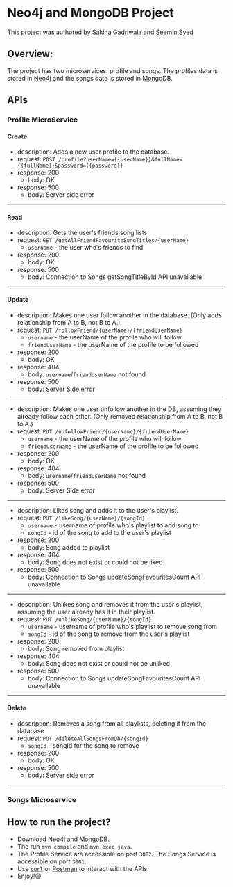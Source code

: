 # Neo4j and MongoDB Project

This project was authored by [Sakina Gadriwala](http://github.com/SakinaGadri/, "Github Profile") and [Seemin Syed](https://github.com/SeeminSyed, "Github Profile")

## Overview:
The project has two microservices: profile and songs. The profiles data is stored in [Neo4j](https://neo4j.com/docs/driver-manual/current/, "Neo4j Documentation") and the songs data is stored in [MongoDB](https://docs.mongodb.com/manual/, "MongoDB Documentation").

## APIs

### Profile MicroService
#### Create
* description: Adds a new user profile to the database.
* request: `POST /profile?userName={{userName}}&fullName={{fullName}}&password={{password}}`
* response: 200
    * body: OK
* response: 500
    * body: Server side error
---

#### Read
* description: Gets the user's friends song lists.
* request: `GET /getAllFriendFavouriteSongTitles/{userName}`
    * `username` - the user who's friends to find
* response: 200
    * body: OK
* response: 500
    * body: Connection to Songs getSongTitleById API unavailable
---

#### Update
* description: Makes one user follow another in the database. (Only adds relationship from A to B, not B to A.)
* request: `PUT /followFriend/{userName}/{friendUserName}`
    * `username` - the userName of the profile who will follow
    * `friendUserName` - the userName of the profile to be followed
* response: 200
    * body: OK
* response: 404
    * body: `username`/`friendUserName` not found
* response: 500
    * body: Server Side error
---

* description: Makes one user unfollow another in the DB, assuming they already follow each other. (Only removed relationship from A to B, not B to A.)
* request: `PUT /unfollowFriend/{userName}/{friendUserName}`
    * `username` - the userName of the profile who will follow
    * `friendUserName` - the userName of the profile to be followed
* response: 200
    * body: OK
* response: 404
    * body: `username`/`friendUserName` not found
* response: 500
    * body: Server Side error
---

* description: Likes song and adds it to the user's playlist.
* request: `PUT /likeSong/{userName}/{songId}`
    * `username` - username of profile who's playlist to add song to
    * `songId` - id of the song to add to the user's playlist
* response: 200
    * body: Song added to playlist
* response: 404
    * body: Song does not exist or could not be liked
* response: 500
    * body: Connection to Songs updateSongFavouritesCount API unavailable
---

* description: Unlikes song and removes it from the user's playlist, assuming the user already has it in their playlist.
* request: `PUT /unlikeSong/{userName}/{songId}`
    * `username` - username of profile who's playlist to remove song from
    * `songId` - id of the song to remove from the user's playlist
* response: 200
    * body: Song removed from playlist
* response: 404
    * body: Song does not exist or could not be unliked
* response: 500
    * body: Connection to Songs updateSongFavouritesCount API unavailable
---
#### Delete
* description: Removes a song from all playlists, deleting it from the database
* request: `PUT /deleteAllSongsFromDb/{songId}`
    * `songId` - songId for the song to remove
* response: 200
    * body: OK
* response: 500
    * body: Server side error
---
### Songs Microservice

## How to run the project?
* Download [Neo4j](https://neo4j.com/download/, "Download Link for Neo4j") and [MongoDB](https://www.mongodb.com/download-center/community, "Download Link for MongoDB").
* The run `mvn compile` and `mvn exec:java`. 
* The Profile Service are accessible on port `3002`. The Songs Service is accessible on port `3001`.
* Use [`curl`](http://www.mit.edu/afs.new/sipb/user/ssen/src/curl-7.11.1/docs/curl.html, "curl Documentation") or [Postman](https://www.postman.com/downloads/, "Download Postman") to interact with the APIs.
* Enjoy!😄 